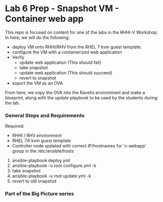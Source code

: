 # Lab 6 Prep - Snapshot VM - Container web app

This repo is focused on content for one of the labs in the RHHI-V Workshop. In here, we will do the following:

- deploy VM onto RHHI/RHV from the RHEL 7 kvm guest template.
- configure the VM with a containerized web application
- Verify
  - update web application (This should fail)
  - take snapshot
  - update web application (This should succeed)
  - revert to snapshot
- export the VM as an OVA

From here, we copy the OVA into the Ravello environment and make a blueprint, along with the update playbook to be used by the students during the lab.


### General Steps and Requirements

Required:
 - RHHI / RHV environment
 - RHEL 7.6 kvm guest template
 - Controller node updated with correct IP/hostnames for 'c-webapp' group in the /etc/ansible/hosts

1. ansible-playbook deploy.yml
2. ansible-playbook -u root configure.yml -k
3. take snapshot
4. ansible-playbook -u root update.yml -k
5. revert to old snapshot


### Part of the Big Picture series
